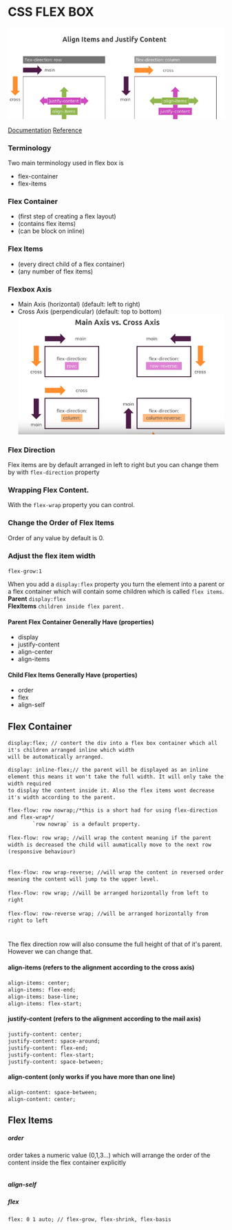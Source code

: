 # CSS FLEX BOX
![IMAGE](https://raw.githubusercontent.com/selvesandev/flex-box/master/align-justify.png)

[Documentation](https://developer.mozilla.org/en-US/docs/Web/CSS/CSS_Flexible_Box_Layout/Basic_Concepts_of_Flexbox)
[Reference](https://css-tricks.com/snippets/css/a-guide-to-flexbox/)
### Terminology
Two main terminology used in flex box is
* flex-container 
* flex-items


### Flex Container
* (first step of creating a flex layout) 
* (contains flex items)
* (can be block on inline)



### Flex Items
* (every direct child of a flex container)
* (any number of flex items)



### Flexbox Axis
* Main Axis (horizontal) (default: left to right)
* Cross Axis (perpendicular) (default: top to bottom)
![IMAGE](https://raw.githubusercontent.com/selvesandev/flex-box/master/axis.png)


### Flex Direction
Flex items are by default arranged in left to right but you can change them by with `flex-direction` property

### Wrapping Flex Content.
With the `flex-wrap` property you can control.

### Change the Order of Flex Items
Order of any value by default is 0.


### Adjust the flex item width
`flex-grow:1`

When you add a `display:flex` property you turn the element into a parent or a flex container which
will contain some children which is called `flex items`. 
**Parent** `display:flex`  
**FlexItems** `children inside flex parent.`


#### Parent Flex Container Generally Have (properties)
* display
* justify-content
* align-center
* align-items 


#### Child Flex Items Generally Have (properties)
* order
* flex
* align-self


## Flex Container

```
display:flex; // contert the div into a flex box container which all it's children arranged inline which width
will be automatically arranged.
```

```
display: inline-flex;// the parent will be displayed as an inline element this means it won't take the full width. It will only take the width required
to display the content inside it. Also the flex items wont decrease it's width according to the parent.
```

```
flex-flow: row nowrap;/*this is a short had for using flex-direction and flex-wrap*/
        `row nowrap` is a default property.
        
flex-flow: row wrap; //will wrap the content meaning if the parent width is decreased the child will aumatically move to the next row (responsive behaviour)         


flex-flow: row wrap-reverse; //will wrap the content in reversed order meaning the content will jump to the upper level.         

flex-flow: row wrap; //will be arranged horizontally from left to right

flex-flow: row-reverse wrap; //will be arranged horizontally from right to left

```




#

The flex direction row will also consume the full height of that of it's parent. However we can change that.

#### align-items (refers to the alignment according to the cross axis)
```
align-items: center; 
align-items: flex-end; 
align-items: base-line; 
align-items: flex-start; 
```


#### justify-content (refers to the alignment according to the mail axis)
```
justify-content: center;
justify-content: space-around;
justify-content: flex-end;
justify-content: flex-start;
justify-content: space-between;
```



#### align-content (only works if you have more than one line)
```
align-content: space-between;
align-content: center;
```

## Flex Items

##### order
order takes a numeric value (0,1,3...) which will arrange the order of the content inside the flex container explicitly
```

```

##### align-self

##### flex
```
flex: 0 1 auto; // flex-grow, flex-shrink, flex-basis 
```
